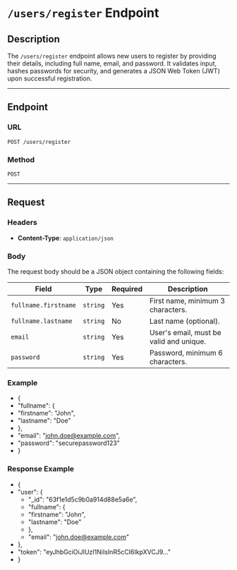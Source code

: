 # `/users/register` Endpoint

## Description
The `/users/register` endpoint allows new users to register by providing their details, including full name, email, and password. It validates input, hashes passwords for security, and generates a JSON Web Token (JWT) upon successful registration.

---

## Endpoint

### URL
`POST /users/register`

### Method
`POST`

---

## Request

### Headers
- **Content-Type**: `application/json`

### Body
The request body should be a JSON object containing the following fields:

| Field                | Type     | Required | Description                                |
|----------------------|----------|----------|--------------------------------------------|
| `fullname.firstname` | `string` | Yes      | First name, minimum 3 characters.          |
| `fullname.lastname`  | `string` | No       | Last name (optional).                      |
| `email`              | `string` | Yes      | User's email, must be valid and unique.    |
| `password`           | `string` | Yes      | Password, minimum 6 characters.            |

### Example
- {
 - "fullname": {
  -  "firstname": "John",
   - "lastname": "Doe"
 - },
 - "email": "john.doe@example.com",
 - "password": "securepassword123"
- }
### Response Example
- {
 - "user": {
   - "_id": "63f1e1d5c9b0a914d88e5a6e",
   - "fullname": {
    -  "firstname": "John",
    -  "lastname": "Doe"
   - },
   - "email": "john.doe@example.com"
 - },
  - "token": "eyJhbGciOiJIUzI1NiIsInR5cCI6IkpXVCJ9..."
- }



